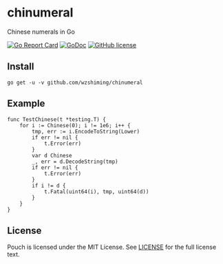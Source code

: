 # chinumeral
Chinese numerals in Go


[![Go Report Card](https://goreportcard.com/badge/github.com/wzshiming/chinumeral)](https://goreportcard.com/report/github.com/wzshiming/chinumeral)
[![GoDoc](https://godoc.org/github.com/wzshiming/chinumeral?status.svg)](https://godoc.org/github.com/wzshiming/chinumeral)
[![GitHub license](https://img.shields.io/github/license/wzshiming/chinumeral.svg)](https://github.com/wzshiming/chinumeral/blob/master/LICENSE)

## Install

``` shell
go get -u -v github.com/wzshiming/chinumeral
```

## Example

``` golang
func TestChinese(t *testing.T) {
	for i := Chinese(0); i != 1e6; i++ {
		tmp, err := i.EncodeToString(Lower)
		if err != nil {
			t.Error(err)
		}
		var d Chinese
		_, err = d.DecodeString(tmp)
		if err != nil {
			t.Error(err)
		}
		if i != d {
			t.Fatal(uint64(i), tmp, uint64(d))
		}
	}
}
```

## License

Pouch is licensed under the MIT License. See [LICENSE](https://github.com/wzshiming/chinumeral/blob/master/LICENSE) for the full license text.
